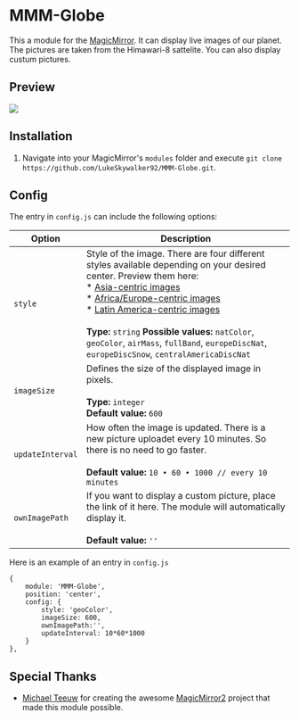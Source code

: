 MMM-Globe
===================
This a module for the [MagicMirror](https://github.com/MichMich/MagicMirror). It can display live images of our planet. The pictures are taken from the Himawari-8 sattelite. You can also display custum pictures.

## Preview

![](https://github.com/LukeSkywalker92/MMM-Globe/blob/master/screenshot.png?raw=true)

## Installation
1. Navigate into your MagicMirror's `modules` folder and execute `git clone https://github.com/LukeSkywalker92/MMM-Globe.git`.



## Config
The entry in `config.js` can include the following options:

|Option|Description|
|---|---|
|`style`|Style of the image. There are four different styles available depending on your desired center. Preview them here:<br>* [Asia-centric images](http://rammb.cira.colostate.edu/ramsdis/online/himawari-8.asp)<br>* [Africa/Europe-centric images](https://eumetview.eumetsat.int/static-images/latestImages.html)<br>* [Latin America-centric images](https://www.star.nesdis.noaa.gov/GOES/)<br><br>**Type:** `string` **Possible values:** `natColor`, `geoColor`, `airMass`, `fullBand`, `europeDiscNat`, `europeDiscSnow`, `centralAmericaDiscNat`|
|`imageSize`|Defines the size of the displayed image in pixels. <br><br>**Type:** `integer`<br>**Default value:** `600`|
|`updateInterval`|How often the image is updated. There is a new picture uploadet every 10 minutes. So there is no need to go faster.<br><br>**Default value:** `10 • 60 • 1000 // every 10 minutes`|
|`ownImagePath`|If you want to display a custom picture, place the link of it here. The module will automatically display it.<br><br>**Default value:** `''`|




Here is an example of an entry in `config.js`
```
{
	module: 'MMM-Globe',
	position: 'center',
	config: {
		style: 'geoColor',
		imageSize: 600,
		ownImagePath:'',
		updateInterval: 10*60*1000
	}
},
```



## Special Thanks
- [Michael Teeuw](https://github.com/MichMich) for creating the awesome [MagicMirror2](https://github.com/MichMich/MagicMirror/tree/develop) project that made this module possible.
